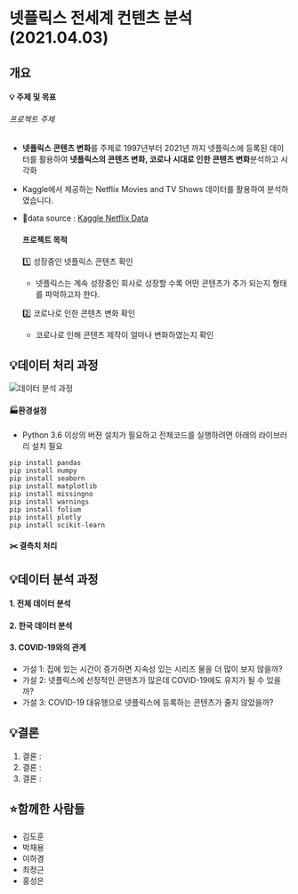 # 넷플릭스 전세계 컨텐츠 분석(2021.04.03)

## 개요

#### 💡 주제 및 목표
  ###### 프로젝트 주제
  - **넷플릭스 콘텐츠 변화**를 주제로 1997년부터 2021년 까지 넷플릭스에 등록된 데이터를 활용하여 **넷플릭스의 콘텐츠 변화, 코로나 시대로 인한 콘텐츠 변화**분석하고 시각화
  - Kaggle에서 제공하는 Netflix Movies and TV Shows 데이터를 활용하여 분석하였습니다.
  - 🔗data source : [Kaggle Netflix Data](https://www.kaggle.com/shivamb/netflix-shows)

    #### 프로젝트 목적
    1️⃣ 성장중인 넷플릭스 콘텐츠 확인
      - 넷플릭스는 계속 성장중인 회사로 성장할 수록 어떤 콘텐츠가 추가 되는지 형태를 파악하고자 한다.

    2️⃣ 코로나로 인한 콘텐츠 변화 확인
      - 코로나로 인해 콘텐츠 제작이 얼마나 변화하였는지 확인


## 💡데이터 처리 과정
![데이터 분석 과정](https://user-images.githubusercontent.com/68861542/114046075-80b01480-98c3-11eb-870b-08ce27b2fc59.png)
  #### 🏭환경설정
   - Python 3.6 이상의 버젼 설치가 필요하고 전체코드를 실행하려면 아래의 라이브러리 설치 필요
  
  ```
  pip install pandas
  pip install numpy
  pip install seaborn
  pip install matplotlib
  pip install missingno
  pip install warnings
  pip install folium
  pip install plotly
  pip install scikit-learn
  ```
  #### ✂️ 결측치 처리


## 💡데이터 분석 과정
  #### 1. 전체 데이터 분석
  
  
  
  #### 2. 한국 데이터 분석
  
  
  #### 3. COVID-19와의 관계
   - 가설 1: 집에 있는 시간이 증가하면 지속성 있는 시리즈 물을 더 많이 보지 않을까?
   - 가설 2: 넷플릭스에 선정적인 콘텐츠가 많은데 COVID-19에도 유지가 될 수 있을까?
   - 가설 3: COVID-19 대유행으로 넷플릭스에 등록하는 콘텐츠가 줄지 않았을까?

## 💡결론 
  1. 결론 : 
  2. 결론 :
  3. 결론 :





## ⭐함께한 사람들
- 김도훈
- 박재용
- 이하경
- 최정근
- 홍성은
